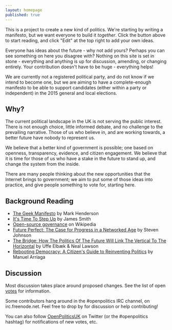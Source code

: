 ```yaml
---
layout: homepage
published: true
---
```


This is a project to create a new kind of politics. We're starting by writing a manifesto, but we want everyone to build it *together*. Click the button above to start reading, and click "Edit" at the top right to add your own ideas.

Everyone has ideas about the future - why not add yours? Perhaps you can see something on here you disagree with? Nothing on this site is set in stone - everything and anything is up for discussion, amending, or changing entirely. Your contribution doesn't have to be huge - everything helps!

We are currently not a registered political party, and do not know if we intend to become one, but we are aiming to have a complete-enough manifesto to be able to support candidates (either within a party or independent) in the 2015 general and local elections.

## Why?

The current political landscape in the UK is not serving the public interest. There is not enough choice, little informed debate, and no challenge to the prevailing narrative. Those of us who believe in, and are working towards, a better future have nobody to represent us.

We believe that a better kind of government is possible; one based on openness, transparency, evidence, and citizen engagement. We believe that it is time for those of us who have a stake in the future to stand up, and change the system from the inside.

There are many people thinking about the new opportunities that the Internet brings to government; we aim to put some of those ideas into practice, and give people something to vote for, starting here.

## Background Reading

* [The Geek Manifesto](http://geekmanifesto.wordpress.com/about/) by Mark Henderson
* [It's Time To Step Up](http://floppy.org.uk/blog/2013/07/05/its-time-to-step-up/) by James Smith
* [Open-source governance](https://en.wikipedia.org/wiki/Open-source_governance) on Wikipedia
* [Future Perfect: The Case for Progress in a Networked Age](http://books.google.co.uk/books/about/Future_Perfect.html?id=658_qrR_rtUC) by Steven Johnson
* [The Bridge: How The Politics Of The Future Will Link The Vertical To The Horizontal](http://www.compassonline.org.uk/wp-content/uploads/2014/03/Compass-The-Bridge2.pdf) by Uffe Elbæk &amp; Neal Lawson
* [Rebooting Democracy: A Citizen's Guide to Reinventing Politics](http://www.rebootdemocracy.org/book/) by Manuel Arriaga

## Discussion

Most discussion takes place around proposed changes. See the list of open <a href='http://votebot.openpolitics.org.uk'>votes</a> for information.

Some contributors hang around in the #openpolitics IRC channel, on irc.freenode.net. Feel free to drop by for discussion or help contributing!

You can also follow <a href='http://twitter.com/OpenPoliticsUK'>OpenPoliticsUK</a> on Twitter (or the #openpolitics hashtag) for notifications of new votes, etc.
